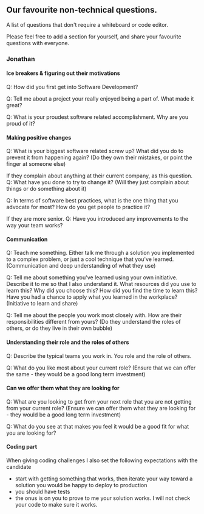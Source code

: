 ## Our favourite non-technical questions.

A list of questions that don't require a whiteboard or code editor.

Please feel free to add a section for yourself, and share your favourite questions with everyone.

### Jonathan

#### Ice breakers & figuring out their motivations

Q: How did you first get into Software Development?

Q: Tell me about a project your really enjoyed being a part of. What made it great?

Q: What is your proudest software related accomplishment. Why are you proud of it?

#### Making positive changes

Q: What is your biggest software related screw up? What did you do to prevent it from happening again?
(Do they own their mistakes, or point the finger at someone else)

If they complain about anything at their current company, as this question.
Q: What have you done to try to change it?
(Will they just complain about things or do something about it)

Q: In terms of software best practices, what is the one thing that you advocate for most?
How do you get people to practice it?

If they are more senior.
Q: Have you introduced any improvements to the way your team works?

#### Communication

Q: Teach me something. Either talk me through a solution you implemented to a complex problem,
or just a cool technique that you've learned.
(Communication and deep understanding of what they use)

Q: Tell me about something you've learned using your own initiative. Describe it to me so that I also
understand it. What resources did you use to learn this? Why did you choose this? How did you find the time to
learn this? Have you had a chance to apply what you learned in the workplace?
(Initiative to learn and share)

Q: Tell me about the people you work most closely with. How are their responsibilities different from yours?
(Do they understand the roles of others, or do they live in their own bubble)

#### Understanding their role and the roles of others

Q: Describe the typical teams you work in. You role and the role of others.

Q: What do you like most about your current role?
(Ensure that we can offer the same - they would be a good long term investment)

#### Can we offer them what they are looking for

Q: What are you looking to get from your next role that you are not getting from your current role?
(Ensure we can offer them what they are looking for - they would be a good long term investment)

Q: What do you see at <company> that makes you feel it would be a good fit for what you are looking for?

#### Coding part

When giving coding challenges I also set the following expectations with the candidate
  - start with getting something that works, then iterate your way toward a solution you would be
    happy to deploy to production
  - you should have tests
  - the onus is on you to prove to me your solution works. I will not check your code to make sure it works.
